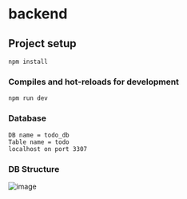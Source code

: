 # backend

## Project setup
```
npm install
```

### Compiles and hot-reloads for development
```
npm run dev
```

### Database
```
DB name = todo_db
Table name = todo
localhost on port 3307
```

### DB Structure
![image](https://github.com/Tiny-Banana/Simple-Todo-list/assets/89186133/9fd57ef7-bed8-4beb-aa2d-ecd90f2df6bb)

